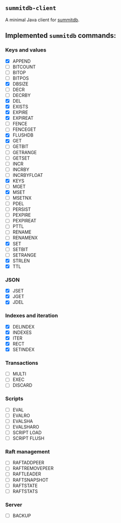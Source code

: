 ## `summitdb-client`

A minimal Java client for [summitdb](https://github.com/tidwall/summitdb).

## Implemented `summitdb` commands:

### Keys and values

- [x] APPEND
- [ ] BITCOUNT
- [ ] BITOP
- [ ] BITPOS
- [x] DBSIZE
- [ ] DECR
- [ ] DECRBY
- [x] DEL
- [x] EXISTS
- [x] EXPIRE
- [x] EXPIREAT
- [ ] FENCE
- [ ] FENCEGET
- [x] FLUSHDB
- [x] GET
- [ ] GETBIT
- [ ] GETRANGE
- [ ] GETSET
- [ ] INCR
- [ ] INCRBY
- [ ] INCRBYFLOAT
- [x] KEYS
- [ ] MGET
- [x] MSET
- [ ] MSETNX
- [ ] PDEL
- [ ] PERSIST
- [ ] PEXPIRE
- [ ] PEXPIREAT
- [ ] PTTL
- [ ] RENAME
- [ ] RENAMENX
- [x] SET
- [ ] SETBIT
- [ ] SETRANGE
- [x] STRLEN
- [x] TTL

### JSON

- [x] JSET
- [x] JGET
- [x] JDEL

### Indexes and iteration

- [x] DELINDEX
- [x] INDEXES
- [x] ITER
- [x] RECT
- [x] SETINDEX

### Transactions

- [ ] MULTI
- [ ] EXEC
- [ ] DISCARD

### Scripts

- [ ] EVAL
- [ ] EVALRO
- [ ] EVALSHA
- [ ] EVALSHARO
- [ ] SCRIPT LOAD
- [ ] SCRIPT FLUSH

### Raft management

- [ ] RAFTADDPEER
- [ ] RAFTREMOVEPEER
- [ ] RAFTLEADER
- [ ] RAFTSNAPSHOT
- [ ] RAFTSTATE
- [ ] RAFTSTATS

### Server

- [ ] BACKUP
